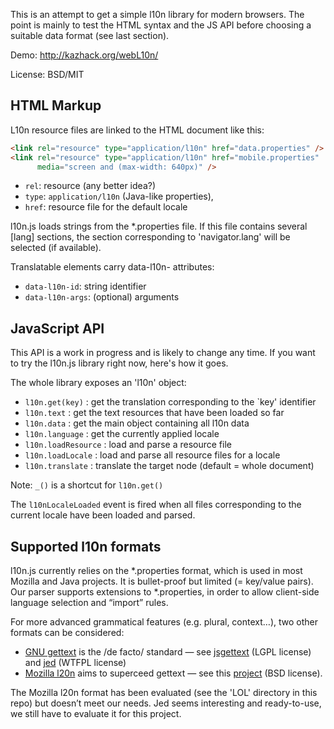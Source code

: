 This is an attempt to get a simple l10n library for modern browsers.
The point is mainly to test the HTML syntax and the JS API before choosing a
suitable data format (see last section).

Demo: http://kazhack.org/webL10n/

License: BSD/MIT

HTML Markup
-----------

L10n resource files are linked to the HTML document like this:

```html
<link rel="resource" type="application/l10n" href="data.properties" />
<link rel="resource" type="application/l10n" href="mobile.properties"
      media="screen and (max-width: 640px)" />
```

* ```rel```: resource (any better idea?)
* ```type```: ```application/l10n``` (Java-like properties),
* ```href```: resource file for the default locale

l10n.js loads strings from the *.properties file.
If this file contains several \[lang\] sections, the section corresponding to 
'navigator.lang' will be selected (if available).

Translatable elements carry data-l10n- attributes:

* ```data-l10n-id```: string identifier
* ```data-l10n-args```: (optional) arguments

JavaScript API
--------------

This API is a work in progress and is likely to change any time.  If you want to
try the l10n.js library right now, here's how it goes.

The whole library exposes an 'l10n' object:

* ```l10n.get(key)``` : get the translation corresponding to the `key' identifier
* ```l10n.text```     : get the text resources that have been loaded so far
* ```l10n.data```     : get the main object containing all l10n data
* ```l10n.language``` : get the currently applied locale
* ```l10n.loadResource```  : load and parse a resource file
* ```l10n.loadLocale```    : load and parse all resource files for a locale
* ```l10n.translate```     : translate the target node (default = whole document)

Note: ```_()``` is a shortcut for ```l10n.get()```

The ```l10nLocaleLoaded``` event is fired when all files corresponding to the
current locale have been loaded and parsed.

Supported l10n formats
----------------------

l10n.js currently relies on the *.properties format, which is used in most
Mozilla and Java projects. It is bullet-proof but limited (= key/value pairs).
Our parser supports extensions to *.properties, in order to allow client-side
language selection and “import” rules.

For more advanced grammatical features (e.g. plural, context…), two other
formats can be considered:

* [GNU gettext](http://www.gnu.org/software/gettext/) is the /de facto/ standard
  — see [jsgettext](http://jsgettext.berlios.de/) (LGPL license) and
  [jed](http://slexaxton.github.com/Jed/) (WTFPL license)
* [Mozilla l20n](https://wiki.mozilla.org/L20n) aims to superceed gettext
  — see this [project](https://github.com/zbraniecki/l20n) (BSD license).

The Mozilla l20n format has been evaluated (see the 'LOL' directory in this
repo) but doesn’t meet our needs. Jed seems interesting and ready-to-use,
we still have to evaluate it for this project.

